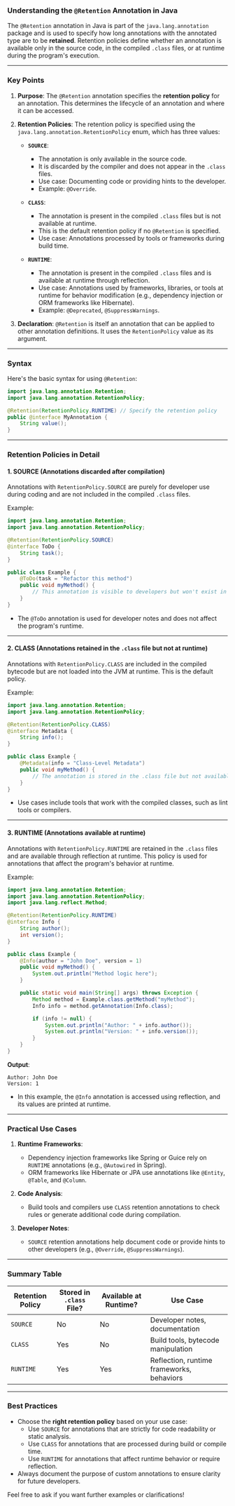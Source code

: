 ### Understanding the `@Retention` Annotation in Java

The `@Retention` annotation in Java is part of the `java.lang.annotation` package and is used to specify how long annotations with the annotated type are to be **retained**. Retention policies define whether an annotation is available only in the source code, in the compiled `.class` files, or at runtime during the program's execution.

---

### Key Points

1. **Purpose**:
   The `@Retention` annotation specifies the **retention policy** for an annotation. This determines the lifecycle of an annotation and where it can be accessed.

2. **Retention Policies**:
   The retention policy is specified using the `java.lang.annotation.RetentionPolicy` enum, which has three values:
   - **`SOURCE`**: 
     - The annotation is only available in the source code.
     - It is discarded by the compiler and does not appear in the `.class` files.
     - Use case: Documenting code or providing hints to the developer.
     - Example: `@Override`.

   - **`CLASS`**:
     - The annotation is present in the compiled `.class` files but is not available at runtime.
     - This is the default retention policy if no `@Retention` is specified.
     - Use case: Annotations processed by tools or frameworks during build time.

   - **`RUNTIME`**:
     - The annotation is present in the compiled `.class` files and is available at runtime through reflection.
     - Use case: Annotations used by frameworks, libraries, or tools at runtime for behavior modification (e.g., dependency injection or ORM frameworks like Hibernate).
     - Example: `@Deprecated`, `@SuppressWarnings`.

3. **Declaration**:
   `@Retention` is itself an annotation that can be applied to other annotation definitions. It uses the `RetentionPolicy` value as its argument.

---

### Syntax

Here's the basic syntax for using `@Retention`:

```java
import java.lang.annotation.Retention;
import java.lang.annotation.RetentionPolicy;

@Retention(RetentionPolicy.RUNTIME) // Specify the retention policy
public @interface MyAnnotation {
    String value();
}
```

---

### Retention Policies in Detail

#### 1. **SOURCE** (Annotations discarded after compilation)
Annotations with `RetentionPolicy.SOURCE` are purely for developer use during coding and are not included in the compiled `.class` files.

Example:
```java
import java.lang.annotation.Retention;
import java.lang.annotation.RetentionPolicy;

@Retention(RetentionPolicy.SOURCE)
@interface ToDo {
    String task();
}

public class Example {
    @ToDo(task = "Refactor this method")
    public void myMethod() {
        // This annotation is visible to developers but won't exist in the bytecode.
    }
}
```

- The `@ToDo` annotation is used for developer notes and does not affect the program's runtime.

---

#### 2. **CLASS** (Annotations retained in the `.class` file but not at runtime)
Annotations with `RetentionPolicy.CLASS` are included in the compiled bytecode but are not loaded into the JVM at runtime. This is the default policy.

Example:
```java
import java.lang.annotation.Retention;
import java.lang.annotation.RetentionPolicy;

@Retention(RetentionPolicy.CLASS)
@interface Metadata {
    String info();
}

public class Example {
    @Metadata(info = "Class-Level Metadata")
    public void myMethod() {
        // The annotation is stored in the .class file but not available via reflection.
    }
}
```

- Use cases include tools that work with the compiled classes, such as lint tools or compilers.

---

#### 3. **RUNTIME** (Annotations available at runtime)
Annotations with `RetentionPolicy.RUNTIME` are retained in the `.class` files and are available through reflection at runtime. This policy is used for annotations that affect the program's behavior at runtime.

Example:
```java
import java.lang.annotation.Retention;
import java.lang.annotation.RetentionPolicy;
import java.lang.reflect.Method;

@Retention(RetentionPolicy.RUNTIME)
@interface Info {
    String author();
    int version();
}

public class Example {
    @Info(author = "John Doe", version = 1)
    public void myMethod() {
        System.out.println("Method logic here");
    }

    public static void main(String[] args) throws Exception {
        Method method = Example.class.getMethod("myMethod");
        Info info = method.getAnnotation(Info.class);

        if (info != null) {
            System.out.println("Author: " + info.author());
            System.out.println("Version: " + info.version());
        }
    }
}
```

**Output**:
```
Author: John Doe
Version: 1
```

- In this example, the `@Info` annotation is accessed using reflection, and its values are printed at runtime.

---

### Practical Use Cases

1. **Runtime Frameworks**:
   - Dependency injection frameworks like Spring or Guice rely on `RUNTIME` annotations (e.g., `@Autowired` in Spring).
   - ORM frameworks like Hibernate or JPA use annotations like `@Entity`, `@Table`, and `@Column`.

2. **Code Analysis**:
   - Build tools and compilers use `CLASS` retention annotations to check rules or generate additional code during compilation.

3. **Developer Notes**:
   - `SOURCE` retention annotations help document code or provide hints to other developers (e.g., `@Override`, `@SuppressWarnings`).

---

### Summary Table

| Retention Policy | Stored in `.class` File? | Available at Runtime? | Use Case                                   |
|-------------------|--------------------------|------------------------|--------------------------------------------|
| `SOURCE`          | No                       | No                     | Developer notes, documentation             |
| `CLASS`           | Yes                      | No                     | Build tools, bytecode manipulation         |
| `RUNTIME`         | Yes                      | Yes                    | Reflection, runtime frameworks, behaviors  |

---

### Best Practices
- Choose the **right retention policy** based on your use case:
  - Use `SOURCE` for annotations that are strictly for code readability or static analysis.
  - Use `CLASS` for annotations that are processed during build or compile time.
  - Use `RUNTIME` for annotations that affect runtime behavior or require reflection.
- Always document the purpose of custom annotations to ensure clarity for future developers.

Feel free to ask if you want further examples or clarifications!